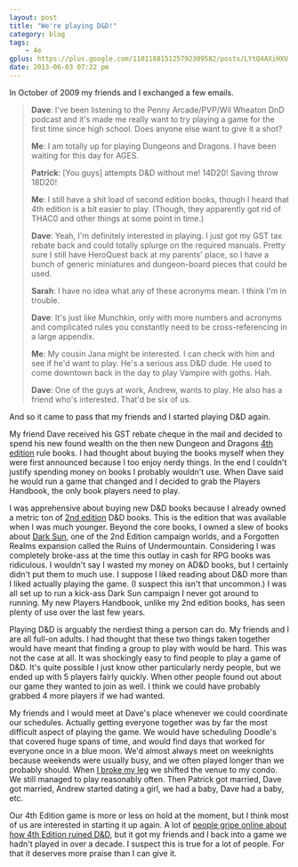 ```yaml
---
layout: post
title: "We're playing D&D!"
category: blog
tags:
    - 4e
gplus: https://plus.google.com/110118815125792309582/posts/LYtQ4AXiHXU
date: 2013-06-03 07:22 pm
---
```


In October of 2009 my friends and I exchanged a few emails.

> **Dave**: I've been listening to the Penny Arcade/PVP/Wil Wheaton DnD podcast and it's made me really want to try playing a game for the first time since high school. Does anyone else want to give it a shot?
>
> **Me**: I am totally up for playing Dungeons and Dragons. I have been waiting for this day for AGES.
>
> **Patrick**: [You guys] attempts D&D without me! 14D20! Saving throw 18D20!
>
> **Me**:  I still have a shit load of second edition books, though I heard that 4th edition is a bit easier to play. (Though, they apparently got rid of THAC0 and other things at some point in time.)
>
> **Dave**: Yeah, I'm definitely interested in playing. I just got my GST tax rebate back and could totally splurge on the required manuals. Pretty sure I still have HeroQuest back at my parents' place, so I have a bunch of generic miniatures and dungeon-board pieces that could be used.
>
> **Sarah**: I have no idea what any of these acronyms mean. I think I'm in trouble.
>
> **Dave**: It's just like Munchkin, only with more numbers and acronyms and complicated rules you constantly need to be cross-referencing in a large appendix.
>
> **Me**: My cousin Jana might be interested. I can check with him and see if he'd want to play. He's a serious ass D&D dude. He used to come downtown back in the day to play Vampire with goths. Hah.
>
> **Dave**: One of the guys at work, Andrew, wants to play. He also has a friend who's interested. That'd be six of us.

And so it came to pass that my friends and I started playing D&D again.

My friend Dave received his GST rebate cheque in the mail and decided to spend his new found wealth on the then new Dungeon and Dragons [4th edition][4e] rule books. I had thought about buying the books myself when they were first announced because I too enjoy nerdy things. In the end I couldn't justify spending money on books I probably wouldn't use. When Dave said he would run a game that changed and I decided to grab the Players Handbook, the only book players need to play.

I was apprehensive about buying new D&D books because I already owned a metric ton of [2nd edition][2e] D&D books. This is the edition that was available when I was much younger. Beyond the core books, I owned a slew of books about [Dark Sun][darksun], one of the 2nd Edition campaign worlds, and a Forgotten Realms expansion called the Ruins of Undermountain. Considering I was completely broke-ass at the time this outlay in cash for RPG books was ridiculous. I wouldn't say I wasted my money on AD&D books, but I certainly didn't put them to much use. I suppose I liked reading about D&D more than I liked actually playing the game. (I suspect this isn't that uncommon.) I was all set up to run a kick-ass Dark Sun campaign I never got around to running. My new Players Handbook, unlike my 2nd edition books, has seen plenty of use over the last few years.

Playing D&D is arguably the nerdiest thing a person can do. My friends and I are all full-on adults. I had thought that these two things taken together would have meant that finding a group to play with would be hard. This was not the case at all. It was shockingly easy to find people to play a game of D&D. It's quite possible I just know other particularly nerdy people, but we ended up with 5 players fairly quickly. When other people found out about our game they wanted to join as well. I think we could have probably grabbed 4 more players if we had wanted.

My friends and I would meet at Dave's place whenever we could coordinate our schedules. Actually getting everyone together was by far the most difficult aspect of playing the game. We would have scheduling Doodle's that covered huge spans of time, and would find days that worked for everyone once in a blue moon. We'd almost always meet on weeknights because weekends were usually busy, and we often played longer than we probably should. When [I broke my leg][broken-leg] we shifted the venue to my condo. We still managed to play reasonably often. Then Patrick got married, Dave got married, Andrew started dating a girl, we had a baby, Dave had a baby, etc.

Our 4th Edition game is more or less on hold at the moment, but I think most of us are interested in starting it up again. A lot of [people gripe online about how 4th Edition ruined D&D][gripe], but it got my friends and I back into a game we hadn't played in over a decade. I suspect this is true for a lot of people. For that it deserves more praise than I can give it.


[2e]: /tag/2e/
[4e]: /tag/4e/
[darksun]: /tag/darksun/
[gripe]: /blog/rule-0-prime/
[broken-leg]: http://funkaoshi.com/blog/discharged-6-weeks-in-a-cast